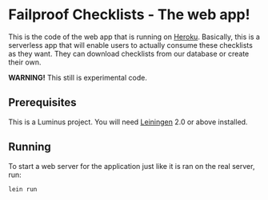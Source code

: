 # Failproof Checklists - The web app!

This is the code of the web app that is running on [Heroku][2]. Basically, this is a serverless app that will enable users to actually consume these checklists as they want. They can download checklists from our database or create their own.

**WARNING!** This still is experimental code.

## Prerequisites

This is a Luminus project. You will need [Leiningen][1] 2.0 or above installed.


## Running

To start a web server for the application just like it is ran on the real server, run:

    lein run

[1]: https://github.com/technomancy/leiningen
[2]: https://failproof.herokuapp.com/

